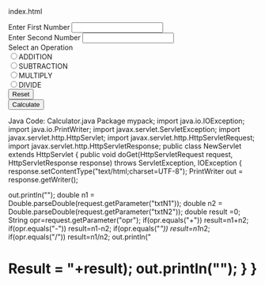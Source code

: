 index.html <html> 
<head> 
<title>Calculator</title> 
</head> 
<body> 
<form action="Calculator"> 
 Enter First Number <input type="text" name="txtN1"><br> 
 Enter Second Number <input type="text" name="txtN2"><br> 
 Select an Operation<br> 
<input type="radio" name="opr" value="+">ADDITION<br> 
<input type="radio" name="opr" value="-">SUBTRACTION<br> 
<input type="radio" name="opr" value="*">MULTIPLY<br> 
<input type="radio" name="opr" value="/">DIVIDE <br> 
<input type="reset"><br> 
<input type="submit" value="Calculate"> 
</form> 
</body> 
</html> 
 
 
Java Code: 
Calculator.java Package mypack; import java.io.IOException; import java.io.PrintWriter; import javax.servlet.ServletException; import javax.servlet.http.HttpServlet; import javax.servlet.http.HttpServletRequest; import javax.servlet.http.HttpServletResponse; public class NewServlet extends HttpServlet { 
public void doGet(HttpServletRequest request, HttpServletResponse response) 
 throws ServletException, IOException { 
 response.setContentType("text/html;charset=UTF-8"); 
 PrintWriter out = response.getWriter(); 
 
out.println("<html><head><title>Calculator</title></head><body>"); double n1 = Double.parseDouble(request.getParameter("txtN1")); double n2 = Double.parseDouble(request.getParameter("txtN2")); double result =0; 
 String opr=request.getParameter("opr");  if(opr.equals("+"))      result=n1+n2;  
 if(opr.equals("-"))      result=n1-n2;  if(opr.equals("*"))      result=n1*n2;   if(opr.equals("/"))      result=n1/n2;  out.println("<h1> Result = "+result);  out.println("</body></html>"); 
} 
 } 
